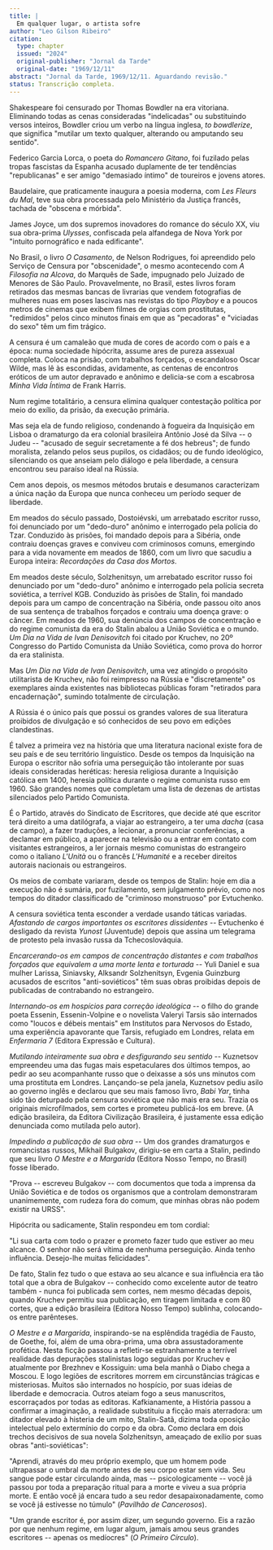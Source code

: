 ```yaml
---
title: |
  Em qualquer lugar, o artista sofre
author: "Leo Gilson Ribeiro"
citation:
  type: chapter
  issued: "2024"
  original-publisher: "Jornal da Tarde"
  original-date: "1969/12/11"
abstract: "Jornal da Tarde, 1969/12/11. Aguardando revisão."
status: Transcrição completa.
---
```


Shakespeare foi censurado por Thomas Bowdler na era vitoriana. Eliminando todas as cenas consideradas "indelicadas" ou substituindo versos inteiros, Bowdler criou um verbo na língua inglesa, *to bowdlerize*, que significa "mutilar um texto qualquer, alterando ou amputando seu sentido".

Federico Garcia Lorca, o poeta do *Romancero Gitano*, foi fuzilado pelas tropas fascistas da Espanha acusado duplamente de ter tendências "republicanas" e ser amigo "demasiado íntimo" de toureiros e jovens atores.

Baudelaire, que praticamente inaugura a poesia moderna, com *Les Fleurs du Mal*, teve sua obra processada pelo Ministério da Justiça francês, tachada de "obscena e mórbida".

James Joyce, um dos supremos inovadores do romance do século XX, viu sua obra-prima *Ulysses*, confiscada pela alfandega de Nova York por "intuito pornográfico e nada edificante".

No Brasil, o livro *O Casamento*, de Nelson Rodrigues, foi apreendido pelo Serviço de Censura por "obscenidade", o mesmo acontecendo com *A Filosofia na Alcova*, do Marquês de Sade, impugnado pelo Juizado de Menores de São Paulo. Provavelmente, no Brasil, estes livros foram retirados das mesmas bancas de livrarias que vendem fotografias de mulheres nuas em poses lascivas nas revistas do tipo *Playboy* e a poucos metros de cinemas que exibem filmes de orgias com prostitutas, "redimidos" pelos cinco minutos finais em que as "pecadoras" e "viciadas do sexo" têm um fim trágico.

A censura é um camaleão que muda de cores de acordo com o país e a época: numa sociedade hipócrita, assume ares de pureza assexual completa. Coloca na prisão, com trabalhos forçados, o escandaloso Oscar Wilde, mas lê às escondidas, avidamente, as centenas de encontros eróticos de um autor depravado e anônimo e delicia-se com a escabrosa *Minha Vida Íntima* de Frank Harris.

Num regime totalitário, a censura elimina qualquer contestação política por meio do exílio, da prisão, da execução primária.

Mas seja ela de fundo religioso, condenando à fogueira da Inquisição em Lisboa o dramaturgo da era colonial brasileira Antônio José da Silva -- o Judeu -- "acusado de seguir secretamente a fé dos hebreus"; de fundo moralista, zelando pelos seus pupilos, os cidadãos; ou de fundo ideológico, silenciando os que anseiam pelo diálogo e pela liberdade, a censura encontrou seu paraíso ideal na Rússia.

Cem anos depois, os mesmos métodos brutais e desumanos caracterizam a única nação da Europa que nunca conheceu um período sequer de liberdade.

Em meados do século passado, Dostoiévski, um arrebatado escritor russo, foi denunciado por um "dedo-duro" anônimo e interrogado pela polícia do Tzar. Conduzido às prisões, foi mandado depois para a Sibéria, onde contraiu doenças graves e conviveu com criminosos comuns, emergindo para a vida novamente em meados de 1860, com um livro que sacudiu a Europa inteira: *Recordações da Casa dos Mortos*.

Em meados deste século, Solzhenitsyn, um arrebatado escritor russo foi denunciado por um "dedo-duro" anônimo e interrogado pela polícia secreta soviética, a terrível KGB. Conduzido às prisões de Stalin, foi mandado depois para um campo de concentração na Sibéria, onde passou oito anos de sua sentença de trabalhos forçados e contraiu uma doença grave: o câncer. Em meados de 1960, sua denúncia dos campos de concentração e do regime comunista da era do Stalin abalou a União Soviética e o mundo. *Um Dia na Vida de Ivan Denisovitch* foi citado por Kruchev, no 20º Congresso do Partido Comunista da União Soviética, como prova do horror da era stalinista.

Mas *Um Dia na Vida de Ivan Denisovitch*, uma vez atingido o propósito utilitarista de Kruchev, não foi reimpresso na Rússia e "discretamente" os exemplares ainda existentes nas bibliotecas públicas foram "retirados para encadernação", sumindo totalmente de circulação.

A Rússia é o único país que possui os grandes valores de sua literatura proibidos de divulgação e só conhecidos de seu povo em edições clandestinas.

É talvez a primeira vez na história que uma literatura nacional existe fora de seu país e de seu território linguístico. Desde os tempos da Inquisição na Europa o escritor não sofria uma perseguição tão intolerante por suas ideais consideradas heréticas: heresia religiosa durante a Inquisição católica em 1400, heresia política durante o regime comunista russo em 1960. São grandes nomes que completam uma lista de dezenas de artistas silenciados pelo Partido Comunista.

É o Partido, através do Sindicato de Escritores, que decide até que escritor terá direito a uma datilógrafa, a viajar ao estrangeiro, a ter uma *dacha* (casa de campo), a fazer traduções, a lecionar, a pronunciar conferências, a declamar em público, a aparecer na televisão ou a entrar em contato com visitantes estrangeiros, a ler jornais mesmo comunistas do estrangeiro como o italiano *L'Unità* ou o francês *L'Humanité* e a receber direitos autorais nacionais ou estrangeiros.

Os meios de combate variaram, desde os tempos de Stalin: hoje em dia a execução não é sumária, por fuzilamento, sem julgamento prévio, como nos tempos do ditador classificado de "criminoso monstruoso" por Evtuchenko.

A censura soviética tenta esconder a verdade usando táticas variadas. *Afastando de cargos importantes os escritores dissidentes* -- Evtuchenko é desligado da revista *Yunost* (Juventude) depois que assina um telegrama de protesto pela invasão russa da Tchecoslováquia.

*Encarcerando-os em campos de concentração distantes e com trabalhos forçados que equivalem a uma morte lenta e torturada* -- Yuli Daniel e sua mulher Larissa, Siniavsky, Alksandr Solzhenitsyn, Evgenia Guinzburg acusados de escritos "anti-soviéticos" têm suas obras proibidas depois de publicadas de contrabando no estrangeiro.

*Internando-os em hospícios para correção ideológica* -- o filho do grande poeta Essenin, Essenin-Volpine e o novelista Valeryi Tarsis são internados como "loucos e débeis mentais" em Institutos para Nervosos do Estado, uma experiência apavorante que Tarsis, refugiado em Londres, relata em *Enfermaria 7* (Editora Expressão e Cultura).

*Mutilando inteiramente sua obra e desfigurando seu sentido* -- Kuznetsov empreendeu uma das fugas mais espetaculares dos últimos tempos, ao pedir ao seu acompanhante russo que o deixasse a sós uns minutos com uma prostituta em Londres. Lançando-se pela janela, Kuznetsov pediu asilo ao governo inglês e declarou que seu mais famoso livro, *Babi Yar*, tinha sido tão deturpado pela censura soviética que não mais era seu. Trazia os originais microfilmados, sem cortes e prometeu publicá-los em breve. (A edição brasileira, da Editora Civilização Brasileira, é justamente essa edição denunciada como mutilada pelo autor).

*Impedindo a publicação de sua obra* -- Um dos grandes dramaturgos e romancistas russos, Mikhail Bulgakov, dirigiu-se em carta a Stalin, pedindo que seu livro *O Mestre e a Margarida* (Editora Nosso Tempo, no Brasil) fosse liberado.

"Prova -- escreveu Bulgakov -- com documentos que toda a imprensa da União Soviética e de todos os organismos que a controlam demonstraram unanimemente, com rudeza fora do comum, que minhas obras não podem existir na URSS".

Hipócrita ou sadicamente, Stalin respondeu em tom cordial:

"Li sua carta com todo o prazer e prometo fazer tudo que estiver ao meu alcance. O senhor não será vítima de nenhuma perseguição. Ainda tenho influência. Desejo-lhe muitas felicidades".

De fato, Stalin fez tudo o que estava ao seu alcance e sua influência era tão total que a obra de Bulgakov -- conhecido como excelente autor de teatro também - nunca foi publicada sem cortes, nem mesmo décadas depois, quando Kruchev permitiu sua publicação, em tiragem limitada e com 80 cortes, que a edição brasileira (Editora Nosso Tempo) sublinha, colocando-os entre parênteses.

*O Mestre e a Margarida*, inspirando-se na esplêndida tragédia de Fausto, de Goethe, foi, além de uma obra-prima, uma obra assustadoramente profética. Nesta ficção passou a refletir-se estranhamente a terrível realidade das depurações stalinistas logo seguidas por Kruchev e atualmente por Brezhnev e Kossiguin: uma bela manhã o Diabo chega a Moscou. E logo legiões de escritores morrem em circunstâncias trágicas e misteriosas. Muitos são internados no hospício, por suas ideias de liberdade e democracia. Outros ateiam fogo a seus manuscritos, escorraçados por todas as editoras. Kafkianamente, a História passou a confirmar a imaginação, a realidade substituiu a ficção mais aterradora: um ditador elevado à histeria de um mito, Stalin-Satã, dizima toda oposição intelectual pelo extermínio do corpo e da obra. Como declara em dois trechos decisivos de sua novela Solzhenitsyn, ameaçado de exílio por suas obras "anti-soviéticas":

"Aprendi, através do meu próprio exemplo, que um homem pode ultrapassar o umbral da morte antes de seu corpo estar sem vida. Seu sangue pode estar circulando ainda, mas -- psicologicamente -- você já passou por toda a preparação ritual para a morte e viveu a sua própria morte. E então você já encara tudo a seu redor desapaixonadamente, como se você já estivesse no túmulo" (*Pavilhão de Cancerosos*).

"Um grande escritor é, por assim dizer, um segundo governo. Eis a razão por que nenhum regime, em lugar algum, jamais amou seus grandes escritores -- apenas os medíocres" (*O Primeiro Círculo*).


